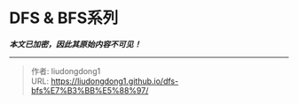 # DFS & BFS系列

***本文已加密，因此其原始内容不可见！***

---

> 作者: liudongdong1  
> URL: https://liudongdong1.github.io/dfs-bfs%E7%B3%BB%E5%88%97/  

